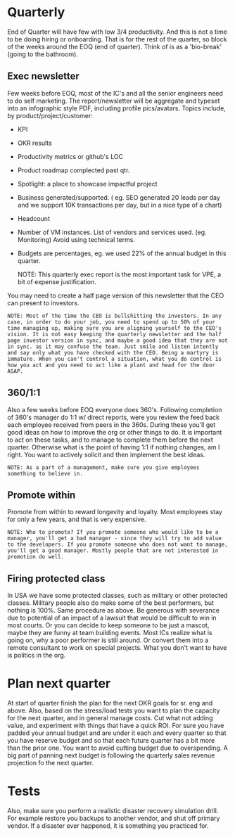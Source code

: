 # Quarterly

End of Quarter will have few with low 3/4 productivity. And this is not a time to be doing hiring or onboarding. That is for the rest of the quarter, so block of the weeks around the EOQ (end of quarter). Think of is as a 'bio-break' (going to the bathroom).

## Exec newsletter

Few weeks before EOQ, most of the IC's and all the senior engineers need to do self marketing. The report/newsletter will be aggregate and typeset into an infographic style PDF, including profile pics/avatars. Topics include, by product/project/customer:
- KPI
- OKR results
- Productivity metrics or github's LOC
- Product roadmap complected past qtr. 
- Spotlight: a place to showcase impactful project
- Business generated/supported. ( eg. SEO generated 20 leads per day and we support 10K transactions per day, but in a nice type of a chart)
- Headcount
- Number of VM instances. List of vendors and services used. (eg. Monitoring)
Avoid using technical terms. 
- Budgets are percentages, eg. we used 22% of the annual budget in this quarter.

    NOTE: This quarterly exec report is the most important task for VPE, a bit of expense justification. 

You may need to create a half page version of this newsletter that the CEO can present to investors.

    NOTE: Most of the time the CEO is bullshitting the investors. In any case, in order to do your job, you need to spend up to 50% of your time managing up, making sure you are aligning yourself to the CEO's vision. It is not easy keeping the quarterly newsletter and the half page investor version in sync, and maybe a good idea that they are not in sync. as it may confuse the team. Just smile and listen intently and say only what you have checked with the CEO. Being a martyry is immature. When you can't control a situation, what you do control is how you act and you need to act like a plant and head for the door ASAP.


## 360/1:1

Also a few weeks before EOQ everyone does 360's.
Following completion of 360's manager do 1:1 w/ direct reports, were you review the feed back each employee received from peers in the 360s.
During these you'll get good ideas on how to improve the org or other things to do. It is important to act on these tasks, and to manage to complete them before the next quarter. Otherwise what is the point of having 1:1 if nothing changes, am I right. You want to actively solicit and then implement the best ideas.  

    NOTE: As a part of a management, make sure you give employees something to believe in.

## Promote within 

Promote from within to reward longevity and loyalty. Most employees stay for only a few years, and that is very expensive.

    NOTE: Who to promote? If you promote someone who would like to be a manager, you'll get a bad manager - since they will try to add value to the developers. If you promote someone who does not want to manage, you'll get a good manager. Mostly people that are not interested in promotion do well.



## Firing protected class

In USA we have some protected classes, such as military or other protected classes. Military people also do make some of the best performers, but nothing is 100%. Same procedure as above. Be generous with severance due to potential of an impact of a lawsuit that would be difficult to win in most courts. Or you can decide to keep someone to be just a mascot, maybe they are funny at team building events. Most ICs realize what is going on, why a poor performer is still around. Or convert them into a remote consultant to work on special projects. What you don't want to have is politics in the org.


# Plan next quarter

At start of quarter finish the plan for the next OKR goals for sr. eng and above. Also, based on the stress/load tests you want to plan the capacity for the next quarter, and in general manage costs. Cut what not adding value, and experiment with things that have a quick ROI. For sure you have padded your annual budget and are under it each and every quarter so that you have reserve budget and so that each future quarter has a bit more than the prior one. You want to avoid cutting budget due to overspending. A big part of panning next budget is following the quarterly sales revenue projection fo the next quarter.



# Tests

Also, make sure you perform a realistic disaster recovery simulation drill. For example restore you backups to another vendor, and shut off primary vendor. If a disaster ever happened, it is something you practiced for.